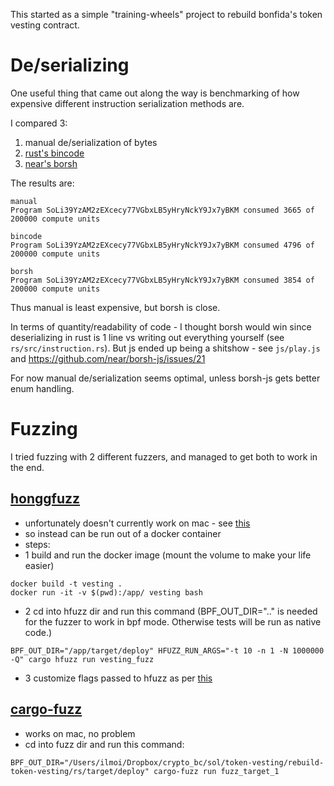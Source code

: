 This started as a simple "training-wheels" project to rebuild bonfida's token
vesting contract.

# De/serializing

One useful thing that came out along the way is benchmarking of how expensive
different instruction serialization methods are.

I compared 3:
1. manual de/serialization of bytes
2. [rust's bincode](https://github.com/bincode-org/bincode)
3. [near's borsh](https://borsh.io/)

The results are:
```
manual
Program SoLi39YzAM2zEXcecy77VGbxLB5yHryNckY9Jx7yBKM consumed 3665 of 200000 compute units

bincode
Program SoLi39YzAM2zEXcecy77VGbxLB5yHryNckY9Jx7yBKM consumed 4796 of 200000 compute units

borsh
Program SoLi39YzAM2zEXcecy77VGbxLB5yHryNckY9Jx7yBKM consumed 3854 of 200000 compute units
```

Thus manual is least expensive, but borsh is close.

In terms of quantity/readability of code - I thought borsh would win since
deserializing in rust is 1 line vs writing out everything yourself (see
`rs/src/instruction.rs`). But js ended up being a shitshow - see `js/play.js` and https://github.com/near/borsh-js/issues/21

For now manual de/serialization seems optimal, unless borsh-js gets better enum handling.

# Fuzzing

I tried fuzzing with 2 different fuzzers, and managed to get both to work in
the end.

## [honggfuzz](https://github.com/rust-fuzz/honggfuzz-rs)
- unfortunately doesn't currently work on mac - see [this](https://github.com/rust-fuzz/honggfuzz-rs/issues/56)
- so instead can be run out of a docker container
- steps:
 - 1 build and run the docker image (mount the volume to make your life easier)
```
docker build -t vesting .
docker run -it -v $(pwd):/app/ vesting bash  
```
 - 2 cd into hfuzz dir and run this command (BPF_OUT_DIR=".." is needed for the
     fuzzer to work in bpf mode. Otherwise tests will be run as native code.)
```
BPF_OUT_DIR="/app/target/deploy" HFUZZ_RUN_ARGS="-t 10 -n 1 -N 1000000 -Q" cargo hfuzz run vesting_fuzz
```
 - 3 customize flags passed to hfuzz as per [this](https://github.com/google/honggfuzz/blob/master/docs/USAGE.md)

## [cargo-fuzz](https://github.com/rust-fuzz/cargo-fuzz)
- works on mac, no problem
- cd into fuzz dir and run this command:
```
BPF_OUT_DIR="/Users/ilmoi/Dropbox/crypto_bc/sol/token-vesting/rebuild-token-vesting/rs/target/deploy" cargo-fuzz run fuzz_target_1
```
